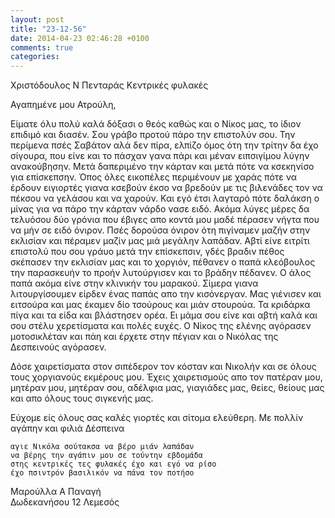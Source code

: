 ```yaml
---
layout: post
title: "23-12-56"
date: 2014-04-23 02:46:28 +0100
comments: true
categories: 
---
```

Χριστόδουλος Ν Πενταράς Κεντρικές φυλακές

Αγαπημένε μου Ατρούλη,

Είματε όλυ πολύ καλά δόξασι ο θεός καθώς και ο Νίκος μας, το ίδιον επιδιμό και διασέν. Σου γράβο προτού πάρο την επιστολύν σου. Την περίμενα πσές Σαβάτον αλά δεν πίρα, ελπίζο όμος ότη την τρίτην δα έχο σίγουρα, που είνε και το πάσχαν γανα πάρι και μέναν ειπσιγίμου λύγην ανακούβησην. Μετά δαπεριμένο την κάρταν και μετά πότε να κσεκηνίσο για επίσκεπσην. Όπος όλες εικοπέλες περιμένουν με χαράς πότε να έρδουν ειγιορτές γιανα κσεβούν έκσο να βρεδούν με τις βιλενάδες τον να πέκσου να γελάσου και να χαρούν. Και εγό έτσι λαγταρό πότε δαλάκση ο μίνας για να πάρο την κάρταν νάρδο νασε ειδό. Ακόμα λύγες μέρες δα τελυόσου δύο γρόνια που έβιγες απο κοντά μου μαδέ πέρασεν νήγτα που να μήν σε ειδό όνιρον. Πσές δορούσα όνιρον ότη πιγίναμεν μαζήν στην εκλισίαν και πέραμεν μαζίν μας μιά μεγάλην λαπάδαν. Αβτί είνε ειτρίτι επιστολύ που σου γράυο μετά την επίσκεπσιν, γδές βραδιν πέθος σκέπασεν την εκλισίαν μας και το χοργιόν, πέθανεν ο παπά κλεόβουλος την παρασκευήν το προήν
λυτούργισεν και το βράδην πέδανεν. Ο άλος παπά ακόμα είνε στην κλινικήν του μαρακού. Σίμερα γιανα λιτουργίσουμεν είρδεν ένας παπάς απο την κισόνεργαν. Μας γιένισεν και ειτσούρα και μας έκαμεν δίο τσούρους και μιάν στουρούα. Τα κριδάρκα πίγα και τα είδα και βλάστησεν ορέα. Ει μάμα σου είνε και αβτή καλά και σου στέλυ χερετίσματα και πολές ευχές. Ο Νίκος της ελένης αγόρασεν μοτοσικλέταν και πάη και έρχετε στην πέγιαν και ο Νικόλας της Δεσπεινούς αγόρασεν.

Δόσε χαιρετίσματα στον σιπέδερον τον κόσταν και Νικολήν και σε όλους τους χοργιανούς εκμέρους μου.
Έχεις χαιρετισμούς απο τον πατέραν μου, μητέραν μου, μητέραν σου, αδέλφια μας, γιαγιάδες μας, θείες, θείους μας και απο όλους τους σιγκενής μας.

Εύχομε είς όλους σας καλές γιορτές και σίτομα ελεύθερη.
Με πολλίν αγάπην και φιλιά Δέσπεινα

    αγιε Νικόλα σούτακσα να βέρο μιάν λαπάδαν
    να βέρης την αγάπιν μου σε τούντην εβδομάδα
    στης κεντρικές τες φυλακές έχο και εγό να ρίσο
    έχο πσιντρόν βασιλικόν να πάνα τον ποτήσο

Μαρούλλα Α Παναγή<br/>
Δωδεκανήσου 12 Λεμεσός
